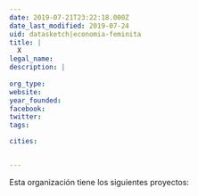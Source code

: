 ```yaml
---
date: 2019-07-21T23:22:18.000Z
date_last_modified: 2019-07-24
uid: datasketch|economia-feminita
title: |
  X
legal_name: 
description: |
  
org_type: 
website: 
year_founded: 
facebook: 
twitter: 
tags:

cities: 


---
```


Esta organización tiene los siguientes proyectos:


